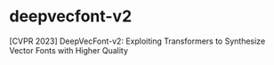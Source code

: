 # deepvecfont-v2
[CVPR 2023] DeepVecFont-v2: Exploiting Transformers to Synthesize Vector Fonts with Higher Quality
